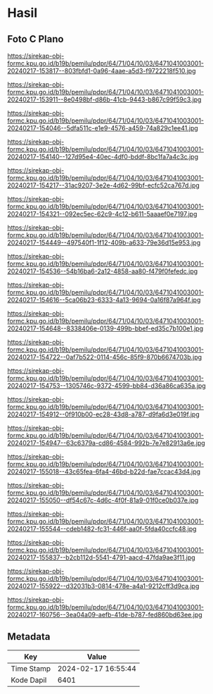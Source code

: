 # Hasil

## Foto C Plano

https://sirekap-obj-formc.kpu.go.id/b19b/pemilu/pdpr/64/71/04/10/03/6471041003001-20240217-153817--803fbfd1-0a96-4aae-a5d3-f9722218f510.jpg

https://sirekap-obj-formc.kpu.go.id/b19b/pemilu/pdpr/64/71/04/10/03/6471041003001-20240217-153911--8e0498bf-d86b-41cb-9443-b867c99f59c3.jpg

https://sirekap-obj-formc.kpu.go.id/b19b/pemilu/pdpr/64/71/04/10/03/6471041003001-20240217-154046--5dfa511c-e1e9-4576-a459-74a829c1ee41.jpg

https://sirekap-obj-formc.kpu.go.id/b19b/pemilu/pdpr/64/71/04/10/03/6471041003001-20240217-154140--127d95e4-40ec-4df0-bddf-8bc1fa7a4c3c.jpg

https://sirekap-obj-formc.kpu.go.id/b19b/pemilu/pdpr/64/71/04/10/03/6471041003001-20240217-154217--31ac9207-3e2e-4d62-99bf-ecfc52ca767d.jpg

https://sirekap-obj-formc.kpu.go.id/b19b/pemilu/pdpr/64/71/04/10/03/6471041003001-20240217-154321--092ec5ec-62c9-4c12-b611-5aaaef0e7197.jpg

https://sirekap-obj-formc.kpu.go.id/b19b/pemilu/pdpr/64/71/04/10/03/6471041003001-20240217-154449--497540f1-1f12-409b-a633-79e36d15e953.jpg

https://sirekap-obj-formc.kpu.go.id/b19b/pemilu/pdpr/64/71/04/10/03/6471041003001-20240217-154536--54b16ba6-2a12-4858-aa80-f479f0fefedc.jpg

https://sirekap-obj-formc.kpu.go.id/b19b/pemilu/pdpr/64/71/04/10/03/6471041003001-20240217-154616--5ca06b23-6333-4a13-9694-0a16f87a964f.jpg

https://sirekap-obj-formc.kpu.go.id/b19b/pemilu/pdpr/64/71/04/10/03/6471041003001-20240217-154648--8338406e-0139-499b-bbef-ed35c7b100e1.jpg

https://sirekap-obj-formc.kpu.go.id/b19b/pemilu/pdpr/64/71/04/10/03/6471041003001-20240217-154722--0af7b522-0114-456c-85f9-870b6674703b.jpg

https://sirekap-obj-formc.kpu.go.id/b19b/pemilu/pdpr/64/71/04/10/03/6471041003001-20240217-154753--1305746c-9372-4599-bb84-d36a86ca635a.jpg

https://sirekap-obj-formc.kpu.go.id/b19b/pemilu/pdpr/64/71/04/10/03/6471041003001-20240217-154912--0f910b00-ec28-43d8-a787-d9fa6d3e019f.jpg

https://sirekap-obj-formc.kpu.go.id/b19b/pemilu/pdpr/64/71/04/10/03/6471041003001-20240217-154947--63c6379a-cd86-4584-992b-7e7e82913a6e.jpg

https://sirekap-obj-formc.kpu.go.id/b19b/pemilu/pdpr/64/71/04/10/03/6471041003001-20240217-155018--43c65fea-6fa4-46bd-b22d-fae7ccac43d4.jpg

https://sirekap-obj-formc.kpu.go.id/b19b/pemilu/pdpr/64/71/04/10/03/6471041003001-20240217-155050--df54c67c-4d6c-4f0f-81a9-01f0ce0b037e.jpg

https://sirekap-obj-formc.kpu.go.id/b19b/pemilu/pdpr/64/71/04/10/03/6471041003001-20240217-155544--cdeb1482-fc31-446f-aa0f-5fda40ccfc48.jpg

https://sirekap-obj-formc.kpu.go.id/b19b/pemilu/pdpr/64/71/04/10/03/6471041003001-20240217-155837--b2cb112d-5541-4791-aacd-47fda9ae3f11.jpg

https://sirekap-obj-formc.kpu.go.id/b19b/pemilu/pdpr/64/71/04/10/03/6471041003001-20240217-155922--d32031b3-0814-478e-a4a1-9212cff3d9ca.jpg

https://sirekap-obj-formc.kpu.go.id/b19b/pemilu/pdpr/64/71/04/10/03/6471041003001-20240217-160756--3ea04a09-aefb-41de-b787-fed860bd63ee.jpg


## Metadata

| Key        | Value               |
| ---------- | ------------------- |
| Time Stamp | 2024-02-17 16:55:44 |
| Kode Dapil | 6401                |



